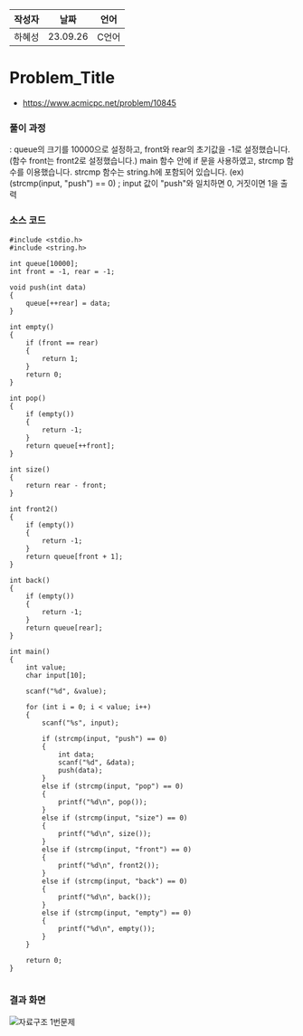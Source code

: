 | 작성자  |   날짜   | 언어  |
| ------- | ---------| -------|
| 하혜성  | 23.09.26 | C언어  |

# Problem_Title

- https://www.acmicpc.net/problem/10845
  

### 풀이 과정  
:
queue의 크기를 10000으로 설정하고, front와 rear의 초기값을 -1로 설정했습니다.
(함수 front는 front2로 설정했습니다.)
main 함수 안에 if 문을 사용하였고, strcmp 함수를 이용했습니다. strcmp 함수는 string.h에 포함되어 있습니다.
(ex) (strcmp(input, "push") == 0) ; input 값이 "push"와 일치하면 0, 거짓이면 1을 출력



### 소스 코드

```
#include <stdio.h>
#include <string.h>

int queue[10000];
int front = -1, rear = -1;

void push(int data)
{
    queue[++rear] = data;
}

int empty()
{
    if (front == rear)
    {
        return 1;
    }
    return 0;
}

int pop()
{
    if (empty())
    {
        return -1;
    }
    return queue[++front];
}

int size()
{
    return rear - front;
}

int front2()
{
    if (empty())
    {
        return -1;
    }
    return queue[front + 1];
}

int back()
{
    if (empty())
    {
        return -1;
    }
    return queue[rear];
}

int main()
{
    int value;
    char input[10];

    scanf("%d", &value);

    for (int i = 0; i < value; i++)
    {
        scanf("%s", input);

        if (strcmp(input, "push") == 0)
        {
            int data;
            scanf("%d", &data);
            push(data);
        }
        else if (strcmp(input, "pop") == 0)
        {
            printf("%d\n", pop());
        }
        else if (strcmp(input, "size") == 0)
        {
            printf("%d\n", size());
        }
        else if (strcmp(input, "front") == 0)
        {
            printf("%d\n", front2());
        }
        else if (strcmp(input, "back") == 0)
        {
            printf("%d\n", back());
        }
        else if (strcmp(input, "empty") == 0)
        {
            printf("%d\n", empty());
        }
    }

    return 0;
}


```

### 결과 화면
![자료구조 1번문제](https://github.com/gnbhub/20232_C_Algorithm/assets/137692944/9b81511f-73bd-4849-9d67-5f90e2babba7)
